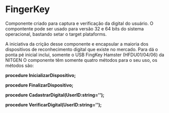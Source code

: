# FingerKey
Componente criado para captura e verificação da digital do usuário.
O compontente pode ser usado para versão 32 e 64 bits do sistema operacional, bastando setar o target plataforms.</p>

A iniciativa da crição desse componente e encapsular a maioria dos dispositivos de reconhecimento digital que existe no mercado.
Para dá o ponta pé inicial inclui, somente o USB FingKey Hamster (HFDU01/04/06) da NITGEN
O componente têm somente quatro métodos para o seu uso, os métodos são:</p>
</p>
<b>procedure InicializarDispositivo;</b></p>
<b>procedure FinalizarDispositivo;</b></p>
<b>procedure CadastrarDigital(UserID:string='');</b></p>
<b>procedure VerificarDigital(UserID:string='');</b></p>
</p>
</p>

